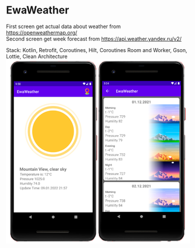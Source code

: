 # EwaWeather
First screen get actual data about weather from https://openweathermap.org/  
Second screen get week forecast from https://api.weather.yandex.ru/v2/

Stack: Kotlin, Retrofit, Coroutines, Hilt, Coroutines Room and Worker, Gson, Lottie, Clean Architecture
![Image alt](https://raw.githubusercontent.com/eloev/EwaWeather/master/image/preview.png)
